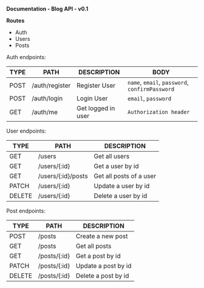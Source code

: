 **Documentation - Blog API - v0.1**

**Routes**
 - Auth
 - Users
 - Posts

Auth endpoints:

|TYPE|PATH|DESCRIPTION|BODY|
|--|--|--|--|
|POST|/auth/register|Register User|`name`, `email`, `password`, `confirmPassword`
|POST|/auth/login|Login User|`email`, `password`
|GET|/auth/me|Get logged in user|`Authorization header`

User endpoints:

|TYPE|PATH|DESCRIPTION|
|--|--|--|
|GET|/users|Get all users|
|GET|/users/{:id}|Get a user by id|
|GET|/users/{:id}/posts|Get all posts of a user|
|PATCH|/users/{:id}|Update a user by id|
|DELETE|/users/{:id}|Delete a user by id|

Post endpoints:

|TYPE|PATH|DESCRIPTION|
|--|--|--|
|POST|/posts|Create a new post|
|GET|/posts|Get all posts|
|GET|/posts/{:id}|Get a post by id|
|PATCH|/posts/{:id}|Update a post by id|
|DELETE|/posts/{:id}|Delete a post by id|
